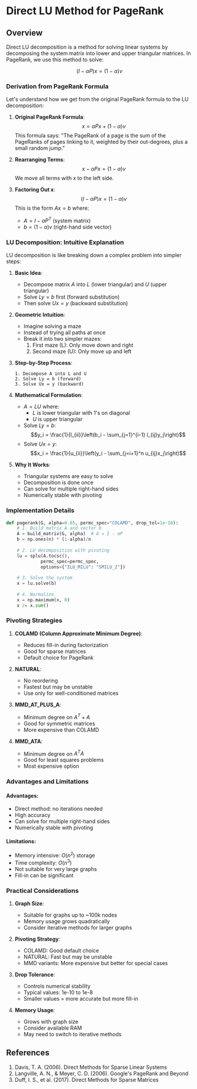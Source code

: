 # Direct LU Method for PageRank

## Overview

Direct LU decomposition is a method for solving linear systems by decomposing the system matrix into lower and upper triangular matrices. In PageRank, we use this method to solve:

$$(I - \alpha P)x = (1-\alpha)v$$

### Derivation from PageRank Formula

Let's understand how we get from the original PageRank formula to the LU decomposition:

1. **Original PageRank Formula**:
   $$x = \alpha P x + (1-\alpha)v$$
   This formula says: "The PageRank of a page is the sum of the PageRanks of pages linking to it, weighted by their out-degrees, plus a small random jump."

2. **Rearranging Terms**:
   $$x - \alpha P x = (1-\alpha)v$$
   We move all terms with $x$ to the left side.

3. **Factoring Out x**:
   $$(I - \alpha P)x = (1-\alpha)v$$
   This is the form $Ax = b$ where:
   - $A = I - \alpha P^T$ (system matrix)
   - $b = (1-\alpha)v$ (right-hand side vector)

### LU Decomposition: Intuitive Explanation

LU decomposition is like breaking down a complex problem into simpler steps:

1. **Basic Idea**:
   - Decompose matrix $A$ into $L$ (lower triangular) and $U$ (upper triangular)
   - Solve $Ly = b$ first (forward substitution)
   - Then solve $Ux = y$ (backward substitution)

2. **Geometric Intuition**:
   - Imagine solving a maze
   - Instead of trying all paths at once
   - Break it into two simpler mazes:
     1. First maze (L): Only move down and right
     2. Second maze (U): Only move up and left

3. **Step-by-Step Process**:
   ```
   1. Decompose A into L and U
   2. Solve Ly = b (forward)
   3. Solve Ux = y (backward)
   ```

4. **Mathematical Formulation**:
   - $A = LU$ where:
     - $L$ is lower triangular with 1's on diagonal
     - $U$ is upper triangular
   - Solve $Ly = b$:
     $$y_i = \frac{1}{l_{ii}}\left(b_i - \sum_{j=1}^{i-1} l_{ij}y_j\right)$$
   - Solve $Ux = y$:
     $$x_i = \frac{1}{u_{ii}}\left(y_i - \sum_{j=i+1}^n u_{ij}x_j\right)$$

5. **Why It Works**:
   - Triangular systems are easy to solve
   - Decomposition is done once
   - Can solve for multiple right-hand sides
   - Numerically stable with pivoting

### Implementation Details

```python
def pagerank(G, alpha=0.85, permc_spec="COLAMD", drop_tol=1e-10):
    # 1. Build matrix A and vector b
    A = build_matrix(G, alpha)  # A = I - αP
    b = np.ones(n) * (1-alpha)/n
    
    # 2. LU decomposition with pivoting
    lu = splu(A.tocsc(), 
             permc_spec=permc_spec,
             options={"ILU_MILU": "SMILU_2"})
    
    # 3. Solve the system
    x = lu.solve(b)
    
    # 4. Normalize
    x = np.maximum(x, 0)
    x /= x.sum()
```

### Pivoting Strategies

1. **COLAMD (Column Approximate Minimum Degree)**:
   - Reduces fill-in during factorization
   - Good for sparse matrices
   - Default choice for PageRank

2. **NATURAL**:
   - No reordering
   - Fastest but may be unstable
   - Use only for well-conditioned matrices

3. **MMD_AT_PLUS_A**:
   - Minimum degree on $A^T + A$
   - Good for symmetric matrices
   - More expensive than COLAMD

4. **MMD_ATA**:
   - Minimum degree on $A^TA$
   - Good for least squares problems
   - Most expensive option

### Advantages and Limitations

#### Advantages:
- Direct method: no iterations needed
- High accuracy
- Can solve for multiple right-hand sides
- Numerically stable with pivoting

#### Limitations:
- Memory intensive: $O(n^2)$ storage
- Time complexity: $O(n^3)$
- Not suitable for very large graphs
- Fill-in can be significant

### Practical Considerations

1. **Graph Size**:
   - Suitable for graphs up to ~100k nodes
   - Memory usage grows quadratically
   - Consider iterative methods for larger graphs

2. **Pivoting Strategy**:
   - COLAMD: Good default choice
   - NATURAL: Fast but may be unstable
   - MMD variants: More expensive but better for special cases

3. **Drop Tolerance**:
   - Controls numerical stability
   - Typical values: 1e-10 to 1e-8
   - Smaller values = more accurate but more fill-in

4. **Memory Usage**:
   - Grows with graph size
   - Consider available RAM
   - May need to switch to iterative methods

## References

1. Davis, T. A. (2006). Direct Methods for Sparse Linear Systems
2. Langville, A. N., & Meyer, C. D. (2006). Google's PageRank and Beyond
3. Duff, I. S., et al. (2017). Direct Methods for Sparse Matrices 